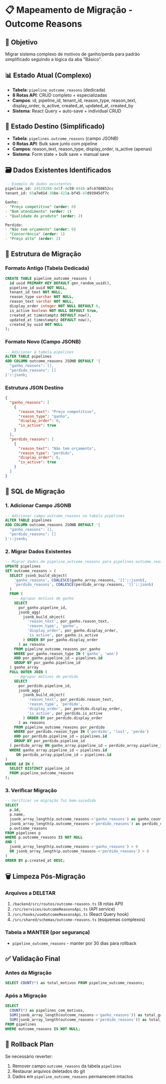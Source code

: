 # 📋 Mapeamento de Migração - Outcome Reasons

## 🎯 Objetivo
Migrar sistema complexo de motivos de ganho/perda para padrão simplificado seguindo a lógica da aba "Básico".

## 📊 Estado Atual (Complexo)
- **Tabela**: `pipeline_outcome_reasons` (dedicada)
- **8 Rotas API**: CRUD completo + especializadas
- **Campos**: id, pipeline_id, tenant_id, reason_type, reason_text, display_order, is_active, created_at, updated_at, created_by
- **Sistema**: React Query + auto-save + individual CRUD

## 🎯 Estado Destino (Simplificado)
- **Tabela**: `pipelines.outcome_reasons` (campo JSONB)
- **0 Rotas API**: Bulk save junto com pipeline
- **Campos**: reason_text, reason_type, display_order, is_active (apenas)
- **Sistema**: Form state + bulk save + manual save

## 🗃️ Dados Existentes Identificados
```sql
-- Exemplo de dados existentes
pipeline_id: 24529280-4e5f-4c59-8440-afc4780852cc
tenant_id: 65a7e014-38be-422a-bf45-47d93945df7c

Ganho:
- "Preço competitivo" (order: 0)
- "Bom atendimento" (order: 1) 
- "Qualidade do produto" (order: 2)

Perdido:
- "Não tem orçamento" (order: 0)
- "Concorrência" (order: 1)
- "Preço alto" (order: 2)
```

## 🔄 Estrutura de Migração

### Formato Antigo (Tabela Dedicada)
```sql
CREATE TABLE pipeline_outcome_reasons (
  id uuid PRIMARY KEY DEFAULT gen_random_uuid(),
  pipeline_id uuid NOT NULL,
  tenant_id text NOT NULL,
  reason_type varchar NOT NULL,
  reason_text varchar NOT NULL,
  display_order integer NOT NULL DEFAULT 0,
  is_active boolean NOT NULL DEFAULT true,
  created_at timestamptz DEFAULT now(),
  updated_at timestamptz DEFAULT now(),
  created_by uuid NOT NULL
);
```

### Formato Novo (Campo JSONB)
```sql
-- Adicionar à tabela pipelines
ALTER TABLE pipelines 
ADD COLUMN outcome_reasons JSONB DEFAULT '{
  "ganho_reasons": [],
  "perdido_reasons": []
}'::jsonb;
```

### Estrutura JSON Destino
```json
{
  "ganho_reasons": [
    {
      "reason_text": "Preço competitivo",
      "reason_type": "ganho",
      "display_order": 0,
      "is_active": true
    }
  ],
  "perdido_reasons": [
    {
      "reason_text": "Não tem orçamento", 
      "reason_type": "perdido",
      "display_order": 0,
      "is_active": true
    }
  ]
}
```

## 📝 SQL de Migração

### 1. Adicionar Campo JSONB
```sql
-- Adicionar campo outcome_reasons na tabela pipelines
ALTER TABLE pipelines 
ADD COLUMN outcome_reasons JSONB DEFAULT '{
  "ganho_reasons": [],
  "perdido_reasons": []
}'::jsonb;
```

### 2. Migrar Dados Existentes
```sql
-- Migrar dados de pipeline_outcome_reasons para pipelines.outcome_reasons
UPDATE pipelines 
SET outcome_reasons = (
  SELECT jsonb_build_object(
    'ganho_reasons', COALESCE(ganho_array.reasons, '[]'::jsonb),
    'perdido_reasons', COALESCE(perdido_array.reasons, '[]'::jsonb)
  )
  FROM (
    -- Agrupar motivos de ganho
    SELECT 
      por_ganho.pipeline_id,
      jsonb_agg(
        jsonb_build_object(
          'reason_text', por_ganho.reason_text,
          'reason_type', 'ganho',
          'display_order', por_ganho.display_order,
          'is_active', por_ganho.is_active
        ) ORDER BY por_ganho.display_order
      ) as reasons
    FROM pipeline_outcome_reasons por_ganho
    WHERE por_ganho.reason_type IN ('ganho', 'won')
    AND por_ganho.pipeline_id = pipelines.id
    GROUP BY por_ganho.pipeline_id
  ) ganho_array
  FULL OUTER JOIN (
    -- Agrupar motivos de perdido
    SELECT 
      por_perdido.pipeline_id,
      jsonb_agg(
        jsonb_build_object(
          'reason_text', por_perdido.reason_text,
          'reason_type', 'perdido',
          'display_order', por_perdido.display_order,
          'is_active', por_perdido.is_active
        ) ORDER BY por_perdido.display_order
      ) as reasons
    FROM pipeline_outcome_reasons por_perdido
    WHERE por_perdido.reason_type IN ('perdido', 'lost', 'perda')
    AND por_perdido.pipeline_id = pipelines.id
    GROUP BY por_perdido.pipeline_id
  ) perdido_array ON ganho_array.pipeline_id = perdido_array.pipeline_id
  WHERE ganho_array.pipeline_id = pipelines.id 
     OR perdido_array.pipeline_id = pipelines.id
)
WHERE id IN (
  SELECT DISTINCT pipeline_id 
  FROM pipeline_outcome_reasons
);
```

### 3. Verificar Migração
```sql
-- Verificar se migração foi bem-sucedida
SELECT 
  p.id,
  p.name,
  jsonb_array_length(p.outcome_reasons->'ganho_reasons') as ganho_count,
  jsonb_array_length(p.outcome_reasons->'perdido_reasons') as perdido_count,
  p.outcome_reasons
FROM pipelines p
WHERE p.outcome_reasons IS NOT NULL
AND (
  jsonb_array_length(p.outcome_reasons->'ganho_reasons') > 0 
  OR jsonb_array_length(p.outcome_reasons->'perdido_reasons') > 0
)
ORDER BY p.created_at DESC;
```

## 🗑️ Limpeza Pós-Migração

### Arquivos a DELETAR
1. `/backend/src/routes/outcome-reasons.ts` (8 rotas API)
2. `/src/services/outcomeReasonsApi.ts` (API service)
3. `/src/hooks/useOutcomeReasonsApi.ts` (React Query hook)
4. `/src/shared/schemas/outcome-reasons.ts` (esquemas complexos)

### Tabela a MANTER (por segurança)
- `pipeline_outcome_reasons` - manter por 30 dias para rollback

## ✅ Validação Final

### Antes da Migração
```sql
SELECT COUNT(*) as total_motivos FROM pipeline_outcome_reasons;
```

### Após a Migração  
```sql
SELECT 
  COUNT(*) as pipelines_com_motivos,
  SUM(jsonb_array_length(outcome_reasons->'ganho_reasons')) as total_ganho,
  SUM(jsonb_array_length(outcome_reasons->'perdido_reasons')) as total_perdido
FROM pipelines 
WHERE outcome_reasons IS NOT NULL;
```

## 🔄 Rollback Plan
Se necessário reverter:
1. Remover campo `outcome_reasons` da tabela `pipelines`
2. Restaurar arquivos deletados do git
3. Dados em `pipeline_outcome_reasons` permanecem intactos